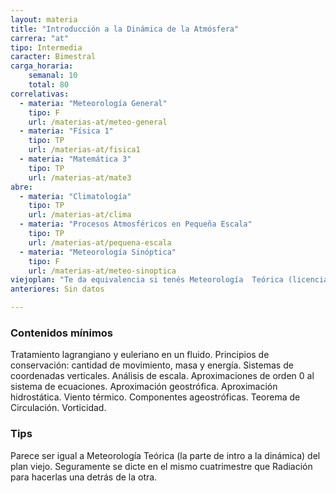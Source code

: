 ```yaml
---
layout: materia
title: "Introducción a la Dinámica de la Atmósfera"
carrera: "at"
tipo: Intermedia
caracter: Bimestral
carga_horaria: 
    semanal: 10
    total: 80 
correlativas: 
  - materia: "Meteorología General"
    tipo: F
    url: /materias-at/meteo-general
  - materia: "Física 1"
    tipo: TP
    url: /materias-at/fisica1
  - materia: "Matemática 3"
    tipo: TP
    url: /materias-at/mate3
abre:
  - materia: "Climatología"
    tipo: TP
    url: /materias-at/clima
  - materia: "Procesos Atmosféricos en Pequeña Escala"
    tipo: TP
    url: /materias-at/pequena-escala
  - materia: "Meteorología Sinóptica"
    tipo: F
    url: /materias-at/meteo-sinoptica
viejoplan: "Te da equivalencia si tenés Meteorología  Teórica (licenciatura) o Introducción a la Dinámica de la Atmósfera (bachiller)."
anteriores: Sin datos

---
```


### Contenidos mínimos
Tratamiento lagrangiano y euleriano en un fluido. Principios de conservación: cantidad de movimiento, masa y energía. Sistemas de coordenadas verticales. Análisis de escala. Aproximaciones de orden 0 al sistema de ecuaciones. Aproximación geostrófica. Aproximación hidrostática. Viento térmico. Componentes ageostróficas. Teorema de Circulación. Vorticidad.

### Tips
Parece ser igual a Meteorología Teórica (la parte de intro a la dinámica) del plan viejo. Seguramente se dicte en el mismo cuatrimestre que Radiación para hacerlas una detrás de la otra.